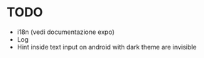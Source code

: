 # TODO

- i18n (vedi documentazione expo)
- Log
- Hint inside text input on android with dark theme are invisible
